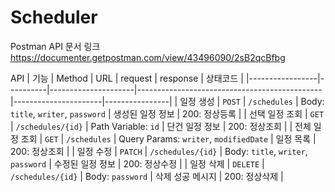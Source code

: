 # Scheduler
Postman API 문서 링크
https://documenter.getpostman.com/view/43496090/2sB2qcBfbg

API
| 기능            | Method   | URL                 | request                                      | response             | 상태코드       |
|-----------------|----------|---------------------|----------------------------------------------|----------------------|----------------|
| 일정 생성       | `POST`   | `/schedules`        | Body: `title`, `writer`, `password`          | 생성된 일정 정보     | 200: 정상등록  |
| 선택 일정 조회  | `GET`    | `/schedules/{id}`   | Path Variable: `id`                          | 단건 일정 정보       | 200: 정상조회  |
| 전체 일정 조회  | `GET`    | `/schedules`        | Query Params: `writer`, `modifiedDate`       | 일정 목록             | 200: 정상조회  |
| 일정 수정       | `PATCH`  | `/schedules/{id}`   | Body: `title`, `writer`, `password`          | 수정된 일정 정보     | 200: 정상수정  |
| 일정 삭제       | `DELETE` | `/schedules/{id}`   | Body: `password`                             | 삭제 성공 메시지     | 200: 정상삭제  |
